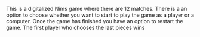 This is a digitalized Nims game where there are 12 matches. There is a an option to choose whether you want to start to play the game as a player or a computer. Once the game has finished you have an option to restart the game. The first player who chooses the last pieces wins
